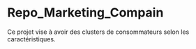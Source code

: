 # Repo_Marketing_Compain
Ce projet vise à avoir des clusters de consommateurs selon les caractéristiques.
